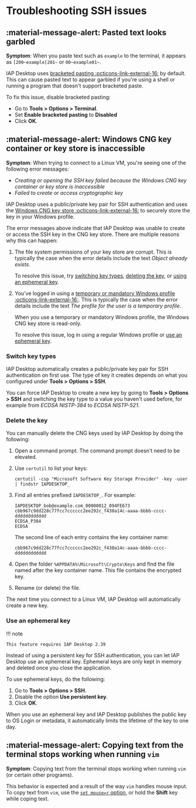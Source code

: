 #  Troubleshooting SSH issues

## :material-message-alert: Pasted text looks garbled

**Symptom**: When you paste text such as `example` to the terminal, it appears as `[200~example[201~` or `00~example01~`.

IAP Desktop uses [bracketed pasting :octicons-link-external-16:](https://en.wikipedia.org/wiki/Bracketed-paste) by default. 
This can cause pasted text to appear garbled if you're using a shell or running a program that doesn't support
bracketed paste.

To fix this issue, disable bracketed pasting:

*   Go to **Tools > Options > Terminal**.
*   Set **Enable bracketed pasting** to **Disabled**
*   Click **OK**.


## :material-message-alert: Windows CNG key container or key store is inaccessible

**Symptom**: When trying to connect to a Linux VM, you're seeing one of the following error messages:

* _Creating or opening the SSH key failed because the Windows CNG key container or key store is inaccessible_
* _Failed to create or access cryptographic key_

IAP Desktop uses a public/private key pair for SSH authentication and uses the
[Windows CNG key store :octicons-link-external-16:](https://learn.microsoft.com/en-us/windows/win32/seccng/key-storage-and-retrieval)
to securely store the key in your Windows profile.

The error messages above indicate that IAP Desktop was unable to create or access the SSH key 
in the CNG key store. There are multiple reasons why this can happen:

1.  The file system permissions of your key store are corrupt. This is typically the case when the error details
    include the text _Object already exists_.
    
    To resolve this issue, try [switching key types](#switch-key-types), [deleting the key](#delete-the-key),
    or [using an ephemeral key](#use-an-ephemeral-key).

1.  You've logged in using a [temporary or mandatory Windows profile :octicons-link-external-16:](https://learn.microsoft.com/en-us/windows/win32/shell/mandatory-user-profiles).
    This is typically the case when the error details include the text 
    _The profile for the user is a temporary profile_.
    
    When you use a temporary or mandatory Windows profile, the Windows CNG key store is read-only.
    
    To resolve this issue, log in using a regular Windows profile or [use an ephemeral key](#use-an-ephemeral-key).

### Switch key types

IAP Desktop automatically creates a public/private key pair for SSH authentication on first use. The
type of key it creates depends on what you configured under **Tools > Options > SSH**. 

You can force IAP Desktop to create a new key by going to **Tools > Options > SSH** and switching
the key type to a value you haven't used before, for example from _ECDSA NISTP-384_ to _ECDSA NISTP-521_.

### Delete the key

You can manually delete the CNG keys used by IAP Desktop by doing the following:

1.  Open a command prompt. The command prompt doesn't need to be elevated.
1.  Use `certutil` to list your keys:

        certutil -csp "Microsoft Software Key Storage Provider" -key -user | findstr IAPDESKTOP_
        
1.  Find all entries prefixed `IAPDESKTOP_`. For example:

        IAPDESKTOP_bob@example.com_00000012_094FE673
        cbb967c9dd228c77fcc7cccccc2ee292c_f430a14c-aaaa-bbbb-cccc-dddddddddddd
        ECDSA_P384
        ECDSA
        
    The second line of each entry contains the key container name:
    
        cbb967c9dd228c77fcc7cccccc2ee292c_f430a14c-aaaa-bbbb-cccc-dddddddddddd
        
1.  Open the folder `%APPDATA%\Microsoft\Crypto\Keys` and find the file
    named after the key container name. This file contains the encrypted key.

1.  Rename (or delete) the file.
     
The next time you connect to a Linux VM, IAP Desktop will automatically create a new key.

### Use an ephemeral key

!!! note

    This feature requires IAP Desktop 2.39

Instead of using a persistent key for SSH authentication, you can let IAP Desktop use an ephemeral key.
Ephemeral keys are only kept in memory and deleted once you close the application.

To use ephemeral keys, do the following:

1.  Go to **Tools > Options > SSH**.
1.  Disable the option **Use persistent key**.
1.  Click **OK**.

When you use an ephemeral key and IAP Desktop publishes the public key to OS Login or metadata, it 
automatically limits the lifetime of the key to one day.


## :material-message-alert: Copying text from the terminal stops working when running `vim`

**Symptom**: Copying text from the terminal stops working when running `vim` (or certain other programs).

This behavior is expected and a result of the way `vim` handles mouse input. To copy text from `vim`, 
use the [`set mouse=r` option](https://vimdoc.sourceforge.net/htmldoc/options.html#'mouse'), or
hold the **Shift** key while coping text.

